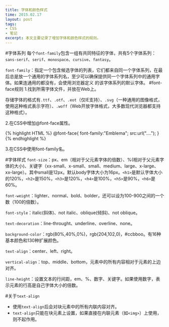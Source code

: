 ```yaml
---
title: 字体和颜色样式
time: 2015.02.17 
layout: post
tags:
- CSS
- 笔记
excerpt: 本文主要记录了增加字体和颜色样式的规则。
---
```


#字体系列
每个`font-family`包含一组有共同特征的字体，共有5个字体系列：`sans-serif`、`serif`、`monospace`、`cursive`、`fantasy`。

`font-family`：指定一个包含候选字体的列表，它们都来自同一个字体系列，在最后总是放一个通用的字体系列名，至少可以确保提供同一个字体系列中的通用字体。如果连通用的都没有，会使用浏览器定义 的该字体系列的默认字体。
#font-face规则
1.找到所需字体文件，并放在Web上。

存储字体的格式有`.ttf`、`.otf`、`.eot`（仅IE支持）、`.svg`（一种通用的图像格式，使用这种格式表示字符）、`.woff`（Web开放字体格式，大多数现代浏览器都支持这种格式）。

2.在CSS中增加@font-face属性。

{% highlight HTML %}
@font-face{
font-family:"Emblema";
src:url("....");
}
{% endhighlight %}

3.在CSS中使用font-family名。

#字体样式
`font-size`：px、em（相对于父元素字体的倍数）、%(相对于父元素字体的大小)、关键字（xx-small、x-small、small、medium、large、x-large、xx-large）。其中small是12px。默认body字体大小为16px。`<h1>`是默认字体大小的120%，`<h2>`是150%，`<h3>`是120%，`<h4>`是100%，`<h5>`是90%，`<h6>`是60%。

`font-weight`：lighter、normal、bold、bolder，还可以设为100-900之间的一个数（100的倍数）。

`font-style`：italic(斜体)、not italic、oblique(倾斜)、not oblique。

`text-decoration`：line-throught、underline、overline、none。

`background-color`：rgb(80%,40%,0%)，rgb(204,102,0)，#ccbboo。有16种基本颜色和130种扩展颜色。

`text-align`：center、left、right。

`vertical-align`：top、middle、bottom，元素中的所有内容相对于元素的上边对齐。

`line-height`：设置文本的行间距，em、%、数字、关键字。如果使用数字，表示元素的行高是自己字体大小的倍数。

#关于`text-align`
- 使用`text-align`后会对块元素中的所有内联内容对齐。
- `text-align`只能在块元素上设置，如果直接在内联元素（如`<img>`）上使用，则不起作用。
